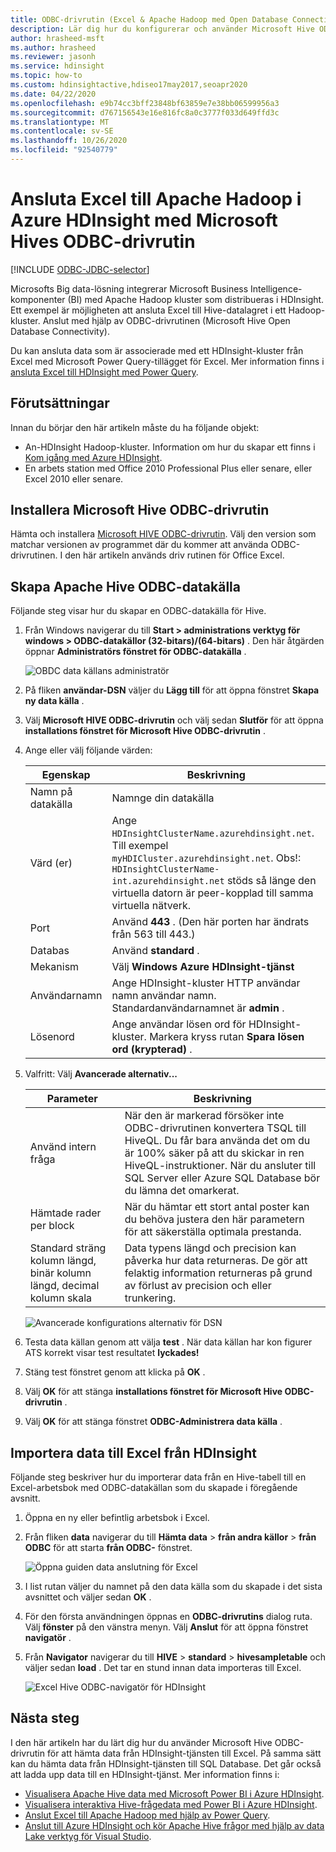 ```yaml
---
title: ODBC-drivrutin (Excel & Apache Hadoop med Open Database Connectivity) – Azure HDInsight
description: Lär dig hur du konfigurerar och använder Microsoft Hive ODBC-drivrutin för Excel för att fråga efter data i HDInsight-kluster från Microsoft Excel.
author: hrasheed-msft
ms.author: hrasheed
ms.reviewer: jasonh
ms.service: hdinsight
ms.topic: how-to
ms.custom: hdinsightactive,hdiseo17may2017,seoapr2020
ms.date: 04/22/2020
ms.openlocfilehash: e9b74cc3bff23848bf63859e7e38bb06599956a3
ms.sourcegitcommit: d767156543e16e816fc8a0c3777f033d649ffd3c
ms.translationtype: MT
ms.contentlocale: sv-SE
ms.lasthandoff: 10/26/2020
ms.locfileid: "92540779"
---
```

# <a name="connect-excel-to-apache-hadoop-in-azure-hdinsight-with-the-microsoft-hive-odbc-driver"></a>Ansluta Excel till Apache Hadoop i Azure HDInsight med Microsoft Hives ODBC-drivrutin

[!INCLUDE [ODBC-JDBC-selector](../../../includes/hdinsight-selector-odbc-jdbc.md)]

Microsofts Big data-lösning integrerar Microsoft Business Intelligence-komponenter (BI) med Apache Hadoop kluster som distribueras i HDInsight. Ett exempel är möjligheten att ansluta Excel till Hive-datalagret i ett Hadoop-kluster. Anslut med hjälp av ODBC-drivrutinen (Microsoft Hive Open Database Connectivity).

Du kan ansluta data som är associerade med ett HDInsight-kluster från Excel med Microsoft Power Query-tillägget för Excel. Mer information finns i [ansluta Excel till HDInsight med Power Query](./apache-hadoop-connect-excel-power-query.md).

## <a name="prerequisites"></a>Förutsättningar

Innan du börjar den här artikeln måste du ha följande objekt:

* An-HDInsight Hadoop-kluster. Information om hur du skapar ett finns i [Kom igång med Azure HDInsight](apache-hadoop-linux-tutorial-get-started.md).
* En arbets station med Office 2010 Professional Plus eller senare, eller Excel 2010 eller senare.

## <a name="install-microsoft-hive-odbc-driver"></a>Installera Microsoft Hive ODBC-drivrutin

Hämta och installera [Microsoft HIVE ODBC-drivrutin](https://www.microsoft.com/download/details.aspx?id=40886). Välj den version som matchar versionen av programmet där du kommer att använda ODBC-drivrutinen.  I den här artikeln används driv rutinen för Office Excel.

## <a name="create-apache-hive-odbc-data-source"></a>Skapa Apache Hive ODBC-datakälla

Följande steg visar hur du skapar en ODBC-datakälla för Hive.

1. Från Windows navigerar du till **Start > administrations verktyg för windows > ODBC-datakällor (32-bitars)/(64-bitars)** .  Den här åtgärden öppnar **Administratörs fönstret för ODBC-datakälla** .

    ![OBDC data källans administratör](./media/apache-hadoop-connect-excel-hive-odbc-driver/simbahiveodbc-datasourceadmin1.png "Konfigurera en data källa med hjälp av administratör för ODBC-datakälla")

1. På fliken **användar-DSN** väljer du **Lägg till** för att öppna fönstret **Skapa ny data källa** .

1. Välj **Microsoft HIVE ODBC-drivrutin** och välj sedan **Slutför** för att öppna **installations fönstret för Microsoft Hive ODBC-drivrutin** .

1. Ange eller välj följande värden:

   | Egenskap | Beskrivning |
   | --- | --- |
   |  Namn på datakälla |Namnge din datakälla |
   |  Värd (er) |Ange `HDInsightClusterName.azurehdinsight.net`. Till exempel `myHDICluster.azurehdinsight.net`. Obs!: `HDInsightClusterName-int.azurehdinsight.net` stöds så länge den virtuella datorn är peer-kopplad till samma virtuella nätverk. |
   |  Port |Använd **443** . (Den här porten har ändrats från 563 till 443.) |
   |  Databas |Använd **standard** . |
   |  Mekanism |Välj **Windows Azure HDInsight-tjänst** |
   |  Användarnamn |Ange HDInsight-kluster HTTP användar namn användar namn. Standardanvändarnamnet är **admin** . |
   |  Lösenord |Ange användar lösen ord för HDInsight-kluster. Markera kryss rutan **Spara lösen ord (krypterad)** .|

1. Valfritt: Välj **Avancerade alternativ...**  

   | Parameter | Beskrivning |
   | --- | --- |
   |  Använd intern fråga |När den är markerad försöker inte ODBC-drivrutinen konvertera TSQL till HiveQL. Du får bara använda det om du är 100% säker på att du skickar in ren HiveQL-instruktioner. När du ansluter till SQL Server eller Azure SQL Database bör du lämna det omarkerat. |
   |  Hämtade rader per block |När du hämtar ett stort antal poster kan du behöva justera den här parametern för att säkerställa optimala prestanda. |
   |  Standard sträng kolumn längd, binär kolumn längd, decimal kolumn skala |Data typens längd och precision kan påverka hur data returneras. De gör att felaktig information returneras på grund av förlust av precision och eller trunkering. |

    ![Avancerade konfigurations alternativ för DSN](./media/apache-hadoop-connect-excel-hive-odbc-driver/hiveodbc-datasource-advancedoptions1.png "Avancerade konfigurations alternativ för DSN")

1. Testa data källan genom att välja **test** . När data källan har kon figurer ATS korrekt visar test resultatet **lyckades!**

1. Stäng test fönstret genom att klicka på **OK** .  

1. Välj **OK** för att stänga **installations fönstret för Microsoft Hive ODBC-drivrutin** .  

1. Välj **OK** för att stänga fönstret **ODBC-Administrera data källa** .  

## <a name="import-data-into-excel-from-hdinsight"></a>Importera data till Excel från HDInsight

Följande steg beskriver hur du importerar data från en Hive-tabell till en Excel-arbetsbok med ODBC-datakällan som du skapade i föregående avsnitt.

1. Öppna en ny eller befintlig arbetsbok i Excel.

2. Från fliken **data** navigerar du till **Hämta data**  >  **från andra källor**  >  **från ODBC** för att starta **från ODBC-** fönstret.

    ![Öppna guiden data anslutning för Excel](./media/apache-hadoop-connect-excel-hive-odbc-driver/simbahiveodbc-excel-dataconnection1.png "Öppna guiden data anslutning för Excel")

3. I list rutan väljer du namnet på den data källa som du skapade i det sista avsnittet och väljer sedan **OK** .

4. För den första användningen öppnas en **ODBC-drivrutins** dialog ruta. Välj **fönster** på den vänstra menyn. Välj **Anslut** för att öppna fönstret **navigatör** .

5. Från **Navigator** navigerar du till **HIVE**  >  **standard**  >  **hivesampletable** och väljer sedan **load** . Det tar en stund innan data importeras till Excel.

    ![Excel Hive ODBC-navigatör för HDInsight](./media/apache-hadoop-connect-excel-hive-odbc-driver/hdinsight-hive-odbc-navigator.png "Excel Hive ODBC-navigatör för HDInsight")

## <a name="next-steps"></a>Nästa steg

I den här artikeln har du lärt dig hur du använder Microsoft Hive ODBC-drivrutin för att hämta data från HDInsight-tjänsten till Excel. På samma sätt kan du hämta data från HDInsight-tjänsten till SQL Database. Det går också att ladda upp data till en HDInsight-tjänst. Mer information finns i:

* [Visualisera Apache Hive data med Microsoft Power BI i Azure HDInsight](apache-hadoop-connect-hive-power-bi.md).
* [Visualisera interaktiva Hive-frågedata med Power BI i Azure HDInsight](../interactive-query/apache-hadoop-connect-hive-power-bi-directquery.md).
* [Anslut Excel till Apache Hadoop med hjälp av Power Query](apache-hadoop-connect-excel-power-query.md).
* [Anslut till Azure HDInsight och kör Apache Hive frågor med hjälp av data Lake verktyg för Visual Studio](apache-hadoop-visual-studio-tools-get-started.md).
